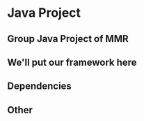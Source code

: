 # Java Project

## Group Java Project of MMR



## We'll put our framework here


## Dependencies


## Other
